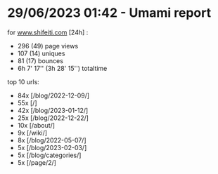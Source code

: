 # 29/06/2023 01:42 - Umami report
for www.shifeiti.com [24h] :

 - 296 (49) page views
 - 107 (14) uniques
 - 81 (17) bounces
 - 6h 7' 17'' (3h 28' 15'') totaltime


top 10 urls:
 - 84x [/blog/2022-12-09/]
 - 55x [/]
 - 42x [/blog/2023-01-12/]
 - 25x [/blog/2022-12-22/]
 - 10x [/about/]
 - 9x [/wiki/]
 - 8x [/blog/2022-05-07/]
 - 5x [/blog/2023-02-03/]
 - 5x [/blog/categories/]
 - 5x [/page/2/]



